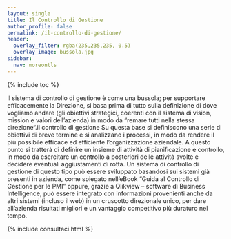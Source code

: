 ```yaml
---
layout: single
title: Il Controllo di Gestione
author_profile: false
permalink: /il-controllo-di-gestione/
header:
  overlay_filter: rgba(235,235,235, 0.5)
  overlay_image: bussola.jpg
sidebar: 
  nav: moreontls
---
```


{% include toc %}

<p class="text-muted">Il sistema di controllo di gestione è come una bussola; per supportare efficacemente la Direzione, si basa prima di tutto sulla definizione di dove vogliamo andare (gli obiettivi strategici, coerenti con il sistema di vision, mission e valori dell’azienda) in modo da “remare tutti nella stessa direzione“.il controllo di gestione 
Su questa base si definiscono una serie di obiettivi di breve termine e si analizzano i processi, in modo da rendere il più possibile efficace ed efficiente l’organizzazione aziendale.
A questo punto si tratterà di definire un insieme di attività di pianificazione e controllo, in modo da esercitare un controllo a posteriori delle attività svolte e decidere eventuali aggiustamenti di rotta.
Un sistema di controllo di gestione di questo tipo  può essere sviluppato basandosi sui sistemi già presenti in azienda, come spiegato nell’eBook “Guida al Controllo di Gestione per le PMI” oppure, grazie a Qlikview – software di Business Intelligence, può essere integrato con informazioni provenienti anche da altri sistemi (incluso il web) in un cruscotto direzionale unico, per dare all’azienda risultati migliori e un vantaggio competitivo più duraturo nel tempo.</p>

{% include consultaci.html %}